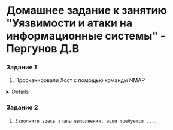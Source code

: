 # Домашнее задание к занятию "Уязвимости и атаки на информационные системы" - Пергунов Д.В

### Задание 1

1. Просканировали Хост с помощью команды NMAP  
<details>
pergunovdv@debian:~$ nmap -A 192.168.0.2  
Starting Nmap 7.93 ( https://nmap.org ) at 2024-07-18 19:59 +05  
Nmap scan report for 192.168.0.2  
Host is up (0.016s latency).  
Not shown: 977 closed tcp ports (conn-refused)  
PORT     STATE SERVICE     VERSION  
21/tcp   open  ftp         vsftpd 2.3.4  
| ftp-syst:   
|   STAT:   
| FTP server status:  
|      Connected to 192.168.0.5  
|      Logged in as ftp  
|      TYPE: ASCII  
|      No session bandwidth limit  
|      Session timeout in seconds is 300  
|      Control connection is plain text  
|      Data connections will be plain text  
|      vsFTPd 2.3.4 - secure, fast, stable  
|_End of status  
|_ftp-anon: Anonymous FTP login allowed (FTP code 230)  
22/tcp   open  ssh         OpenSSH 4.7p1 Debian 8ubuntu1 (protocol 2.0)  
| ssh-hostkey:   
|   1024 600fcfe1c05f6a74d69024fac4d56ccd (DSA)  
|_  2048 5656240f211ddea72bae61b1243de8f3 (RSA)  
23/tcp   open  telnet      Linux telnetd  
25/tcp   open  smtp        Postfix smtpd  
|_ssl-date: 2024-07-18T14:50:04+00:00; -9m32s from scanner time.  
|_smtp-commands: metasploitable.localdomain, PIPELINING, SIZE 10240000, VRFY, ETRN, STARTTLS, ENHANCEDSTATUSCODES, 8BITMIME, DSN  
| sslv2:   
|   SSLv2 supported  
|   ciphers:   
|     SSL2_RC2_128_CBC_WITH_MD5  
|     SSL2_RC2_128_CBC_EXPORT40_WITH_MD5  
|     SSL2_RC4_128_EXPORT40_WITH_MD5  
|     SSL2_DES_64_CBC_WITH_MD5  
|     SSL2_RC4_128_WITH_MD5  
|_    SSL2_DES_192_EDE3_CBC_WITH_MD5  
53/tcp   open  domain      ISC BIND 9.4.2  
| dns-nsid:   
|_  bind.version: 9.4.2  
80/tcp   open  http        Apache httpd 2.2.8 ((Ubuntu) DAV/2)  
|_http-server-header: Apache/2.2.8 (Ubuntu) DAV/2  
|_http-title: Metasploitable2 - Linux  
111/tcp  open  rpcbind     2 (RPC #100000)  
| rpcinfo:   
|   program version    port/proto  service  
|   100000  2            111/tcp   rpcbind  
|   100000  2            111/udp   rpcbind  
|   100003  2,3,4       2049/tcp   nfs  
|   100003  2,3,4       2049/udp   nfs  
|   100005  1,2,3      34707/udp   mountd  
|   100005  1,2,3      46616/tcp   mountd  
|   100021  1,3,4      44038/udp   nlockmgr  
|   100021  1,3,4      48397/tcp   nlockmgr  
|   100024  1          47794/tcp   status  
|_  100024  1          59917/udp   status  
139/tcp  open  netbios-ssn Samba smbd 3.X - 4.X (workgroup: WORKGROUP)  
445/tcp  open  netbios-ssn Samba smbd 3.0.20-Debian (workgroup: WORKGROUP)  
512/tcp  open  exec        netkit-rsh rexecd  
513/tcp  open  login  
514/tcp  open  tcpwrapped  
1099/tcp open  java-rmi    GNU Classpath grmiregistry  
1524/tcp open  bindshell   Metasploitable root shell  
2049/tcp open  nfs         2-4 (RPC #100003)  
2121/tcp open  ftp         ProFTPD 1.3.1  
3306/tcp open  mysql       MySQL 5.0.51a-3ubuntu5  
| mysql-info:   
|   Protocol: 10  
|   Version: 5.0.51a-3ubuntu5  
|   Thread ID: 9  
|   Capabilities flags: 43564  
|   Some Capabilities: ConnectWithDatabase, SupportsCompression, Support41Auth, LongColumnFlag, SupportsTransactions, SwitchToSSLAfterHandshake, Speaks41ProtocolNew  
|   Status: Autocommit  
|_  Salt: <\;RkCK2U7Rvz$>MJk[h  
5432/tcp open  postgresql  PostgreSQL DB 8.3.0 - 8.3.7  
|_ssl-date: 2024-07-18T14:50:04+00:00; -9m32s from scanner time.  
5900/tcp open  vnc         VNC (protocol 3.3)  
| vnc-info:   
|   Protocol version: 3.3  
|   Security types:   
|_    VNC Authentication (2)  
6000/tcp open  X11         (access denied)  
6667/tcp open  irc         UnrealIRCd  
| irc-info:   
|   users: 1  
|   servers: 1  
|   lusers: 1  
|   lservers: 0  
|   server: irc.Metasploitable.LAN  
|   version: Unreal3.2.8.1. irc.Metasploitable.LAN   
|   uptime: 0 days, 0:07:27  
|   source ident: nmap  
|   source host: 562C9222.F0D9233E.FFFA6D49.IP  
|_  error: Closing Link: pftoslzrm[192.168.0.5] (Quit: pftoslzrm)  
8009/tcp open  ajp13       Apache Jserv (Protocol v1.3)  
|_ajp-methods: Failed to get a valid response for the OPTION request  
8180/tcp open  http        Apache Tomcat/Coyote JSP engine 1.1  
|_http-server-header: Apache-Coyote/1.1  
|_http-favicon: Apache Tomcat  
|_http-title: Apache Tomcat/5.5  
Service Info: Hosts:  metasploitable.localdomain, irc.Metasploitable.LAN; OSs: Unix, Linux; CPE: cpe:/o:linux:linux_kernel  

Host script results:  
| smb-security-mode:   
|   account_used: guest  
|   authentication_level: user  
|   challenge_response: supported  
|_  message_signing: disabled (dangerous, but default)  
| smb-os-discovery:   
|   OS: Unix (Samba 3.0.20-Debian)  
|   Computer name: metasploitable  
|   NetBIOS computer name:   
|   Domain name: localdomain  
|   FQDN: metasploitable.localdomain  
|_  System time: 2024-07-18T10:50:01-04:00  
|_clock-skew: mean: 50m31s, deviation: 2h00m02s, median: -9m32s  
|_nbstat: NetBIOS name: METASPLOITABLE, NetBIOS user: <unknown>, NetBIOS MAC: 000000000000 (Xerox)  
|_smb2-time: Protocol negotiation failed (SMB2)  

Service detection performed. Please report any incorrect results at https://nmap.org/submit/ .  
Nmap done: 1 IP address (1 host up) scanned in 24.17 seconds  
</details>


### Задание 2

1. `Заполните здесь этапы выполнения, если требуется ....`



